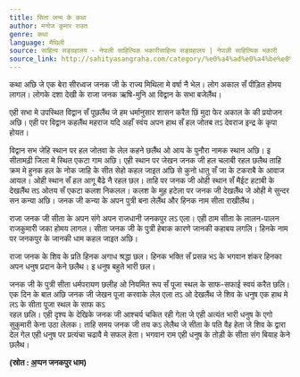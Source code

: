 ```yaml
---
title: सिता जन्म के कथा
author: मनोज कुमार राउत
genre: कथा
language: मैथिली
source: साहित्य सङ्ग्रहालय - नेपाली साहित्यिक भकारीसाहित्य सङ्ग्रहालय | नेपाली साहित्यिक भकारी
source_link: http://sahityasangraha.com/category/%e0%a4%ad%e0%a4%be%e0%a4%b7%e0%a4%be-%e0%a4%ad%e0%a4%be%e0%a4%b7%e0%a5%80-%e0%a4%b8%e0%a4%be%e0%a4%b9%e0%a4%bf%e0%a4%a4%e0%a5%8d%e0%a4%af/%e0%a4%ae%e0%a5%88%e0%a4%a5%e0%a4%bf%e0%a4%b2%e0%a5%80-%e0%a4%b0%e0%a4%9a%e0%a4%a8%e0%a4%be/
---
```


कथा अछि जे एक बेरा सीरध्वज जनक जी के राज्य मिथिला मे वर्षा नै भेल। लोग अकाल सँ पीड़ित होमय लागल। लोगके दशा देखी के राजा जनक ऋषि-मुनि आ विद्वान के सभा बजेलैंथ।

एही सभा मे उपस्थित विद्वान सँ पूछलैंथ जे हम धर्मानुसार शासन करैत छिं मुदा फेर अकाल के की प्रयोजन अछि। एही पर विद्वान कहलैंथ महराज यदि अहाँ स्वंय अपन हाथ सँ हल जोतब तऽ देवराज इन्द्र के कृपा होयत।

विद्वान सभ जेहि स्थान पर हल जोतवा के लेल कहने छलैंथ ओ आय के पुनौरा नामक स्थान अछि। इ सीतामढ़ी जिला मे स्थित एकटा गाम अछि। एही स्थान पर जेखन जनक जी हल चलाबी रहल छलैथ ताहि क्रम मे हुनक हल के नोक जाहि के सीत सेहो कहल जाइत अछि से कुनो धातु सँ जा के टकराबै के आवाज आयल। ओही स्थान सँ हल आगू बैढे नै रहल छल। ताहि पर जनक जी ओही स्थान सँ मैईट हटाबी के देखलैंथ तऽ ओतय सँ एकटा कलश निकलल। कलश के मुह हटेला पर जनक जी देखलैंथ जे ओही मे सुन्दर सन कन्या अछि। जनक जी कन्या के अपन पुत्री बना लेलैंथ और हिनक नाम सीता राखीलैंथ।

राजा जनक जी सीता के अपन संगे अपन राजधानी जनकपुर लऽ एला। एही ठाम सीता के लालन-पालन राजकुमारी जका होमय लागल। सीता जनक जी के पुत्री हेबाक कारणे जानकी कहाबय लगलि। हिनके नाम पर जनकपुर के जानकी धाम कहल जाइत अछि।

राजा जनक के शिव के प्रति हिनक अगाध श्रद्धा छल। हिनक भक्ति सँ प्रसन्न भऽ के भगवान शंकर हिनका अपन धनुष प्रदान केने छलैथ। इ धनुष बहुते भारी छल।

जनक जी के पुत्री सीता धर्मपरायण छलीह ओ नियमित रूप सँ पूजा स्थल के साफ-सफाई स्वयं करैत छलि। एक दिन के बात अछि जनक जी जेखन पूजा करवाके लेल एला तऽ ओ देखलैंथ जे शिव के धनुष एक हाथ मे लऽ के सीता पूजा स्थल के साफ कऽ  
रहल छलि। एही दृश्य के देखिके जनक जी आश्चर्य चकित रही गेला जे एही अत्यंत भारी धनुष के एगो सुकुमारी केना उठा लेलक। ताहि समय जनक जी तय कऽ लेलैथ जे सीता के पति वैह हेता जे शिव के द्वारा देल गेल एही धनुष पर प्रत्यंचा चढावै मे सफल हेता। भगवान राम एही धनुष के तोड़ी के सीता संग बियाह केने छलैथ।

**(स्रोत : [अ](http://appanjanakpur.blogspot.com)प्पन जनकपुर धाम)**
